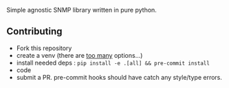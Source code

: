 Simple agnostic SNMP library written in pure python.

## Contributing

* Fork this repository
* create a venv (there are [too many]() options...)
* install needed deps : `pip install -e .[all] && pre-commit install`
* code 
* submit a PR. pre-commit hooks should have catch any style/type errors.


